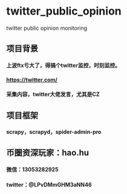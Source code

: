 # twitter_public_opinion
twitter public opinion monitoring


## 项目背景
#### 上波ftx亏大了，得搞个twitter监控，时刻监控。
#### https://twitter.com/
#### 采集内容，twitter大佬发言，尤其是CZ


## 项目框架
#### scrapy，scrapyd，spider-admin-pro


## 币圈资深玩家：hao.hu
#### 微信：13053282925
#### twitter：@LPvDMmGHM3aNN46